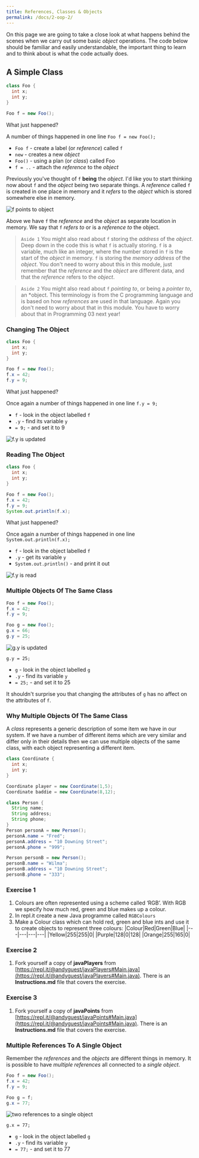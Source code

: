 ```yaml
---
title: References, Classes & Objects
permalink: /docs/2-oop-2/
---
```


On this page we are going to take a close look at what happens behind the scenes when we carry out some basic *object* operations. The code below should be familiar and easily understandable, the important thing to learn and to think about is what the code actually does.  

## A Simple Class

```java
class Foo {
  int x;
  int y;
}

Foo f = new Foo();
```

What just happened?  

A number of things happened in one line `Foo f = new Foo();`  
* `Foo f` - create a label (or *reference*) called `f`  
* `new` - creates a new *object*  
* `Foo()` - using a plan (or *class*) called Foo  
* `f = ..` - attach the *reference* to the *object*  

Previously you've thought of `f` **being** the *object*. I'd like you to start thinking now about `f` and the *object* being two separate things. A *reference* called `f` is created in one place in memory and it *refers* to the *object* which is stored somewhere else in memory.  

![f points to object](https://ysjprog02.netlify.app/assets/img/topics/2oop1/simpleobject1.png)

Above we have `f` the *reference* and the *object* as separate location in memory. We say that `f` *refers to* or is a *reference to* the object. 

> `Aside 1` You might also read about `f` storing the *address* of the *object*. Deep down in the code this is what `f` is actually storing. `f` is a variable, much like an integer, where the number stored in `f` is the start of the *object* in memory. `f` is storing the *memory address* of the *object*. You don't need to worry about this in this module, just remember that the *reference* and the *object* are different data, and that the *reference* refers to the *object*.

> `Aside 2` You might also read about `f` *pointing to*, or being a *pointer to*, an *object. This terminology is from the C programming language and is based on how *references* are used in that language. Again you don't need to worry about that in this module. You have to worry about that in Programming 03 next year!

### Changing The Object

```java
class Foo {
  int x;
  int y;
}

Foo f = new Foo();
f.x = 42;
f.y = 9;
```

What just happened?  

Once again a number of things happened in one line `f.y = 9;`  
* `f` - look in the object labelled `f`  
* `.y` - find its variable `y`  
* `= 9;` - and set it to 9

![f.y is updated](https://ysjprog02.netlify.app/assets/img/topics/2oop1/simpleobject2.png)

### Reading The Object

```java
class Foo {
  int x;
  int y;
}

Foo f = new Foo();
f.x = 42;
f.y = 9;
System.out.println(f.x);
```

What just happened?  

Once again a number of things happened in one line `System.out.println(f.x);`  
* `f` - look in the object labelled `f`  
* `.y` - get its variable `y`  
* `System.out.println()` - and print it out

![f.y is read](https://ysjprog02.netlify.app/assets/img/topics/2oop1/simpleobject2.png)

### Multiple Objects Of The Same Class

```java
Foo f = new Foo();
f.x = 42;
f.y = 9;

Foo g = new Foo();
g.x = 66;
g.y = 25;
```

![g.y is updated](https://ysjprog02.netlify.app/assets/img/topics/2oop1/simpleobject3.png)

`g.y = 25;`  
* `g` - look in the object labelled `g`  
* `.y` - find its variable `y`  
* `= 25;` - and set it to 25

It shouldn't surprise you that changing the attributes of `g` has no affect on the attributes of `f`.  

### Why Multiple Objects Of The Same Class

A *class* represents a generic description of some item we have in our system. If we have a number of different items which are very similar and differ only in their details then we can use multiple objects of the same class, with each object representing a different item. 

```java
class Coordinate {  
  int x;
  int y;
}

Coordinate player = new Coordinate(1,5);
Coordinate baddie = new Coordinate(8,12);
```

```java
class Person {
  String name;
  String address;
  String phone;
}
Person personA = new Person();
personA.name = "Fred";
personA.address = "10 Downing Street";
personA.phone = "999";

Person personB = new Person();
personB.name = "Wilma";
personB.address = "10 Downing Street";
personB.phone = "333";
```

### Exercise 1
1. Colours are often represented using a scheme called ‘RGB’. With RGB we specify how much red, green
and blue makes up a colour. 
2. In repl.it create a new Java programme called `RGBColours`
3. Make a Colour class which can hold red, green and blue ints and use it to create objects to represent three colours:
|Colour|Red|Green|Blue|
|---|---|---|---|
|Yellow|255|255|0|
|Purple|128|0|128|
|Orange|255|165|0|

### Exercise 2
1. Fork yourself a copy of **javaPlayers** from [https://repl.it/@andyguest/javaPlayers#Main.java](https://repl.it/@andyguest/javaPlayers#Main.java). There is an **Instructions.md** file that covers the exercise.  

### Exercise 3
1. Fork yourself a copy of **javaPoints** from [https://repl.it/@andyguest/javaPoints#Main.java](https://repl.it/@andyguest/javaPoints#Main.java). There is an **Instructions.md** file that covers the exercise.  







### Multiple References To A Single Object

Remember the *references* and the *objects* are different things in memory. It is possible to have *multiple references* all connected to a *single object*.

```java
Foo f = new Foo();
f.x = 42;
f.y = 9;  

Foo g = f;
g.x = 77;
```

![two references to a single object](https://ysjprog02.netlify.app/assets/img/topics/2oop1/simpleobject4.png)

`g.x = 77;`  
* `g` - look in the object labelled `g`  
* `.y` - find its variable `y`  
* `= 77;` - and set it to 77
